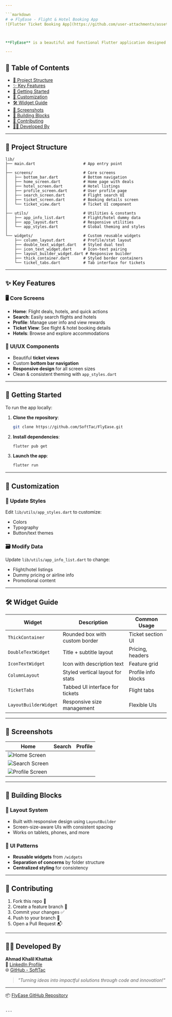 ```yaml
---

```markdown
# ✈️ FlyEase - Flight & Hotel Booking App
![Flutter Ticket Booking App](https://github.com/user-attachments/assets/3ac2d037-65af-4c4e-9ab4-a2e13f64f998)



**FlyEase** is a beautiful and functional Flutter application designed for seamless **flight and hotel booking**. Featuring smooth animations, reusable widgets, and a responsive layout — it's your all-in-one travel companion.

---
```


## 🧭 Table of Contents
- [📂 Project Structure](#-project-structure)
- [✨ Key Features](#-key-features)
- [🚀 Getting Started](#-getting-started)
- [🎨 Customization](#-customization)
- [🛠️ Widget Guide](#-widget-guide)
- [📱 Screenshots](#-screenshots)
- [🧱 Building Blocks](#-building-blocks)
- [🤝 Contributing](#-contributing)
- [👨‍💻 Developed By](#-developed-by)

---

## 📂 Project Structure

```
lib/
├── main.dart                     # App entry point
│
├── screens/                      # Core screens
│   ├── bottom_bar.dart           # Bottom navigation
│   ├── home_screen.dart          # Home page with deals
│   ├── hotel_screen.dart         # Hotel listings
│   ├── profile_screen.dart       # User profile page
│   ├── search_screen.dart        # Flight search UI
│   ├── ticket_screen.dart        # Booking details screen
│   └── ticket_view.dart          # Ticket UI component
│
├── utils/                        # Utilities & constants
│   ├── app_info_list.dart        # Flight/hotel dummy data
│   ├── app_layout.dart           # Responsive utilities
│   └── app_styles.dart           # Global theming and styles
│
└── widgets/                      # Custom reusable widgets
    ├── column_layout.dart        # Profile/stat layout
    ├── double_text_widget.dart   # Styled dual text
    ├── icon_text_widget.dart     # Icon-text pairing
    ├── layout_builder_widget.dart # Responsive builder
    ├── thick_container.dart      # Styled border containers
    └── ticket_tabs.dart          # Tab interface for tickets
```

---

## ✨ Key Features

### 🖥️ Core Screens
- **Home**: Flight deals, hotels, and quick actions
- **Search**: Easily search flights and hotels
- **Profile**: Manage user info and view rewards
- **Ticket View**: See flight & hotel booking details
- **Hotels**: Browse and explore accommodations

### 🎨 UI/UX Components
- Beautiful **ticket views**
- Custom **bottom bar navigation**
- **Responsive design** for all screen sizes
- Clean & consistent theming with `app_styles.dart`

---

## 🚀 Getting Started

To run the app locally:

1. **Clone the repository**:
   ```bash
   git clone https://github.com/SoftTac/FlyEase.git
   ```

2. **Install dependencies**:
   ```bash
   flutter pub get
   ```

3. **Launch the app**:
   ```bash
   flutter run
   ```

---

## 🎨 Customization

### 🎯 Update Styles
Edit `lib/utils/app_styles.dart` to customize:
- Colors
- Typography
- Button/text themes

### 🗃️ Modify Data
Update `lib/utils/app_info_list.dart` to change:
- Flight/hotel listings
- Dummy pricing or airline info
- Promotional content

---

## 🛠️ Widget Guide

| Widget              | Description                          | Common Usage        |
|---------------------|--------------------------------------|---------------------|
| `ThickContainer`     | Rounded box with custom border        | Ticket section UI   |
| `DoubleTextWidget`   | Title + subtitle layout               | Pricing, headers    |
| `IconTextWidget`     | Icon with description text            | Feature grid        |
| `ColumnLayout`       | Styled vertical layout for stats      | Profile info blocks |
| `TicketTabs`         | Tabbed UI interface for tickets       | Flight tabs         |
| `LayoutBuilderWidget`| Responsive size management            | Flexible UIs        |

---

## 📱 Screenshots

| Home | Search | Profile |
|------|--------|---------|
| ![Home Screen](https://github.com/user-attachments/assets/9242fa58-b004-4e12-b79c-0a30db91f67c) |
| ![Search Screen](https://github.com/user-attachments/assets/c1f2e2b0-893f-474b-b2fd-e062bf050079) |
| ![Profile Screen](https://github.com/user-attachments/assets/93f90acd-a7a6-496d-88cf-342a6fd6a26c) |

---

## 🧱 Building Blocks

### 📐 Layout System
- Built with responsive design using `LayoutBuilder`
- Screen-size-aware UIs with consistent spacing
- Works on tablets, phones, and more

### 🧩 UI Patterns
- **Reusable widgets** from `/widgets`
- **Separation of concerns** by folder structure
- **Centralized styling** for consistency

---

## 🤝 Contributing

1. Fork this repo 🍴  
2. Create a feature branch 🔧  
3. Commit your changes ✅  
4. Push to your branch 🚀  
5. Open a Pull Request 📬  

---

## 👨‍💻 Developed By

**Ahmad Khalil Khattak**  
🔗 [LinkedIn Profile](https://www.linkedin.com/in/ahmad-khalil-33bbb4283/)  
🌐 [GitHub - SoftTac](https://github.com/SoftTac)  

> *"Turning ideas into impactful solutions through code and innovation!"*

---

📦 [FlyEase GitHub Repository](https://github.com/SoftTac/FlyEase)
```

---

